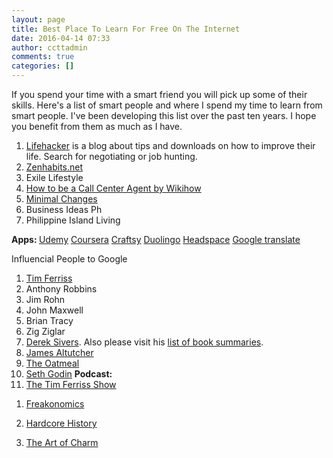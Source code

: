 ```yaml
---
layout: page
title: Best Place To Learn For Free On The Internet
date: 2016-04-14 07:33
author: ccttadmin
comments: true
categories: []
---
```

If you spend your time with a smart friend you will pick up some of their skills. Here's a list of smart people and where I spend my time to learn from smart people. I've been developing this list over the past ten years. I hope you benefit from them as much as I have.

<ol>
<li><a href="http://lifehacker.com">Lifehacker</a> is a blog about tips and downloads on how to improve their life. Search for negotiating or job hunting.</li>
<li><a href="http://zenhabits.net">Zenhabits.net</a></li>
<li>Exile Lifestyle</li>
<li><a href="http://www.wikihow.com/Be-a-Call-Center-Agent">How to be a Call Center Agent by Wikihow</a></li>
<li><a href="http://minimalchanges.com/">Minimal Changes</a></li>
<li>Business Ideas Ph</li>
<li>Philippine Island Living</li>
</ol>

<strong>Apps:
</strong><a href="https://www.udemy.com/">Udemy</a>
<a href="http://coursera.org">Coursera</a>
<a href="http://www.craftsy.com/classes">Craftsy</a>
<a href="https://www.duolingo.com/">Duolingo</a>
<a href="https://www.headspace.com/">Headspace</a>
<a href="https://translate.google.com/">Google translate</a>

Influencial People to Google
1. <a href="http://fourhourworkweek.com/">Tim Ferriss</a>
2. Anthony Robbins
3. Jim Rohn
4. John Maxwell
5. Brian Tracy
6. Zig Ziglar
7. <a href="http://sivers.org">Derek Sivers</a>. Also please visit his <a href="http://sivers.org/books">list of book summaries</a>.
8. <a href="http://www.jamesaltucher.com/">James Altutcher</a>
9. <a href="http://theoatmeal.com">The Oatmeal</a>
10. <a href="http://www.sethgodin.com/sg/">Seth Godin</a>
<strong>Podcast:</strong>
1. <a href="http://fourhourworkweek.com/category/the-tim-ferriss-show/">The Tim Ferriss Show</a>

<ol>
<li><p><a href="http://freakonomics.com/">Freakonomics</a></p></li>
<li><p><a href="http://www.dancarlin.com/hardcore-history-series/">Hardcore History</a></p></li>
<li><p><a href="http://theartofcharm.com/">The Art of Charm</a></p></li>
</ol>
